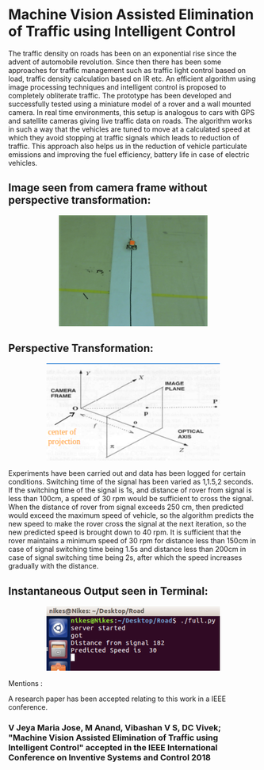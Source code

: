 # Machine Vision Assisted Elimination of Traffic using Intelligent Control

The traffic density on roads has been on an exponential 
rise since the advent of automobile revolution. Since
then there has been some approaches for traffic management
such as traffic light control based on load, traffic density
calculation based on IR etc. An efficient algorithm using image
processing techniques and intelligent control is proposed to
completely obliterate traffic. The prototype has been developed
and successfully tested using a miniature model of a rover and a
wall mounted camera. In real time environments, this setup is
analogous to cars with GPS and satellite cameras giving live
traffic data on roads. The algorithm works in such a way that the
vehicles are tuned to move at a calculated speed at which they
avoid stopping at traffic signals which leads to reduction of
traffic. This approach also helps us in the reduction of vehicle
particulate emissions and improving the fuel efficiency, battery
life in case of electric vehicles.

## Image seen from camera frame without perspective transformation:

<p align="center">
  <img src="images/Videocam_1.png" width="300"/>
</p>

## Perspective Transformation:

<p align="center">
  <img src="images/Screenshot from 2017-10-18 00-06-11.png" width="350"/>
</p>

Experiments have been carried out and data has been logged
for certain conditions. Switching time of the signal has been
varied as 1,1.5,2 seconds. 
If the switching time of the signal is 1s, and distance
of rover from signal is less than 100cm, a speed of 30 rpm
would be sufficient to cross the signal. When the distance of
rover from signal exceeds 250 cm, then predicted would
exceed the maximum speed of vehicle, so the algorithm
predicts the new speed to make the rover cross the signal at
the next iteration, so the new predicted speed is brought down
to 40 rpm.
It is sufficient that the
rover maintains a minimum speed of 30 rpm for distance less
than 150cm in case of signal switching time being 1.5s and
distance less than 200cm in case of signal switching time
being 2s, after which the speed increases gradually with the
distance.

## Instantaneous Output seen in Terminal:

<p align="center">
  <img src="images/OP_screen.png" width="350"/>
</p>


Mentions :

A research paper has been accepted relating to this work in a IEEE conference.

### V Jeya Maria Jose, M Anand, Vibashan V S, DC Vivek; "Machine Vision Assisted Elimination of Traffic using Intelligent Control" accepted in the IEEE International Conference on Inventive Systems and Control 2018





